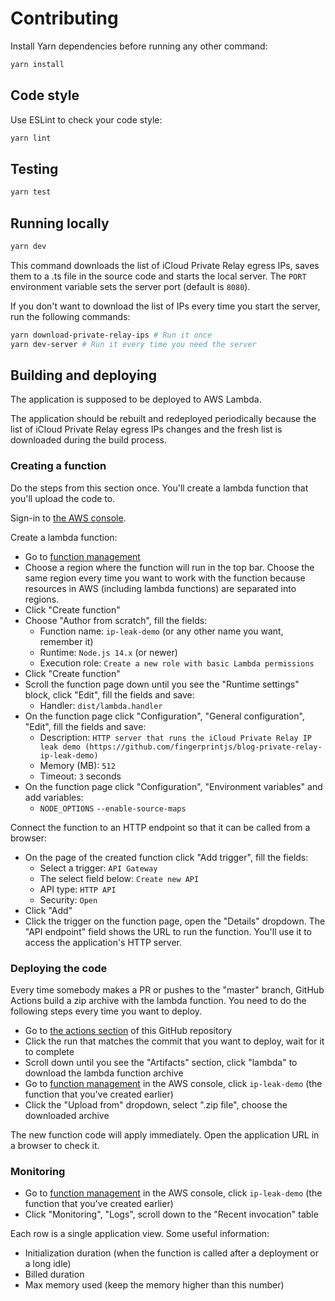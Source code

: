 # Contributing

Install Yarn dependencies before running any other command:

```bash
yarn install
```

## Code style

Use ESLint to check your code style:

```bash
yarn lint
```

## Testing

```bash
yarn test
```

## Running locally

```bash
yarn dev
```

This command downloads the list of iCloud Private Relay egress IPs,
saves them to a .ts file in the source code
and starts the local server.
The `PORT` environment variable sets the server port (default is `8080`).

If you don't want to download the list of IPs every time you start the server, run the following commands:

```bash
yarn download-private-relay-ips # Run it once
yarn dev-server # Run it every time you need the server
```

## Building and deploying

The application is supposed to be deployed to AWS Lambda.

The application should be rebuilt and redeployed periodically
because the list of iCloud Private Relay egress IPs changes and the fresh list is downloaded during the build process.

### Creating a function

Do the steps from this section once. You'll create a lambda function that you'll upload the code to.

Sign-in to [the AWS console](https://console.aws.amazon.com).

Create a lambda function:
- Go to [function management](https://console.aws.amazon.com/lambda/home?region=us-east-1#/functions)
- Choose a region where the function will run in the top bar.
    Choose the same region every time you want to work with the function because resources in AWS (including lambda functions) are separated into regions.
- Click "Create function"
- Choose "Author from scratch", fill the fields:
    - Function name: `ip-leak-demo` (or any other name you want, remember it)
    - Runtime: `Node.js 14.x` (or newer)
    - Execution role: `Create a new role with basic Lambda permissions`
- Click "Create function"
- Scroll the function page down until you see the "Runtime settings" block, click "Edit", fill the fields and save:
    - Handler: `dist/lambda.handler`
- On the function page click "Configuration", "General configuration", "Edit", fill the fields and save:
    - Description: `HTTP server that runs the iCloud Private Relay IP leak demo (https://github.com/fingerprintjs/blog-private-relay-ip-leak-demo)`
    - Memory (MB): `512`
    - Timeout: `3` seconds
- On the function page click "Configuration", "Environment variables" and add variables:
    - `NODE_OPTIONS` `--enable-source-maps`

Connect the function to an HTTP endpoint so that it can be called from a browser:
- On the page of the created function click "Add trigger", fill the fields:
    - Select a trigger: `API Gateway`
    - The select field below: `Create new API`
    - API type: `HTTP API`
    - Security: `Open`
- Click "Add"
- Click the trigger on the function page, open the "Details" dropdown.
    The "API endpoint" field shows the URL to run the function.
    You'll use it to access the application's HTTP server.

### Deploying the code

Every time somebody makes a PR or pushes to the "master" branch, GitHub Actions build a zip archive with the lambda function.
You need to do the following steps every time you want to deploy.

- Go to [the actions section](https://github.com/fingerprintjs/blog-private-relay-ip-leak-demo/actions) of this GitHub repository
- Click the run that matches the commit that you want to deploy, wait for it to complete
- Scroll down until you see the "Artifacts" section, click "lambda" to download the lambda function archive
- Go to [function management](https://console.aws.amazon.com/lambda/home?region=us-east-1#/functions) in the AWS console,
    click `ip-leak-demo` (the function that you've created earlier)
- Click the "Upload from" dropdown, select ".zip file", choose the downloaded archive

The new function code will apply immediately.
Open the application URL in a browser to check it.

### Monitoring

- Go to [function management](https://console.aws.amazon.com/lambda/home?region=us-east-1#/functions) in the AWS console,
    click `ip-leak-demo` (the function that you've created earlier)
- Click "Monitoring", "Logs", scroll down to the "Recent invocation" table

Each row is a single application view. Some useful information:
- Initialization duration (when the function is called after a deployment or a long idle)
- Billed duration
- Max memory used (keep the memory higher than this number)
